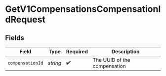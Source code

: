 # GetV1CompensationsCompensationIdRequest


## Fields

| Field                        | Type                         | Required                     | Description                  |
| ---------------------------- | ---------------------------- | ---------------------------- | ---------------------------- |
| `compensationId`             | *string*                     | :heavy_check_mark:           | The UUID of the compensation |